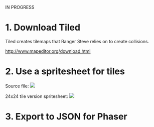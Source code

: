 IN PROGRESS

# 1. Download Tiled

Tiled creates tilemaps that Ranger Steve relies on to create collisions.

http://www.mapeditor.org/download.html

# 2. Use a spritesheet for tiles

Source file:
<img src="http://i.imgur.com/vl5kzop.png" />

24x24 tile version spritesheet:
<img src="http://i.imgur.com/Gc73ZKA.png" />

# 3. Export to JSON for Phaser
